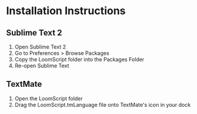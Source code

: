 Installation Instructions
=========================

Sublime Text 2
--------------

 1. Open Sublime Text 2
 2. Go to Preferences > Browse Packages
 3. Copy the LoomScript folder into the Packages Folder
 4. Re-open Sublime Text

TextMate
--------
 1. Open the LoomScript folder
 2. Drag the LoomScript.tmLanguage file onto TextMate's icon in your dock
